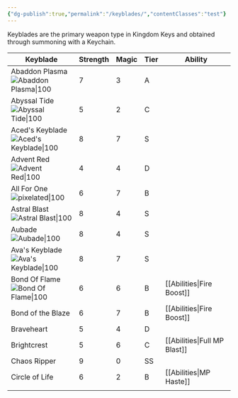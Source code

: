 ```yaml
---
{"dg-publish":true,"permalink":"/keyblades/","contentClasses":"test"}
---
```


Keyblades are the primary weapon type in Kingdom Keys and obtained through summoning with a Keychain.

| Keyblade                                                                                                                                                                                                      | Strength | Magic | Tier | Ability                      |
| ------------------------------------------------------------------------------------------------------------------------------------------------------------------------------------------------------------- | -------- | ----- | ---- | ---------------------------- |
| Abaddon Plasma<br>![Abaddon Plasma\|100](https://raw.githubusercontent.com/Wehavecookies56/Kingdom-Keys/refs/heads/1.20.1/src/main/resources/assets/kingdomkeys/textures/item/keyblades/abaddon_plasma.png)   | 7        | 3     | A    |                              |
| Abyssal Tide<br>![Abyssal Tide\|100](https://raw.githubusercontent.com/Wehavecookies56/Kingdom-Keys/refs/heads/1.20.1/src/main/resources/assets/kingdomkeys/textures/item/keyblades/abyssal_tide.png)         | 5        | 2     | C    |                              |
| Aced's Keyblade<br>![Aced's Keyblade\|100](https://raw.githubusercontent.com/Wehavecookies56/Kingdom-Keys/refs/heads/1.20.1/src/main/resources/assets/kingdomkeys/textures/item/keyblades/aceds_keyblade.png) | 8        | 7     | S    |                              |
| Advent Red<br>![Advent Red\|100](https://raw.githubusercontent.com/Wehavecookies56/Kingdom-Keys/refs/heads/1.20.1/src/main/resources/assets/kingdomkeys/textures/item/keyblades/advent_red.png)               | 4        | 4     | D    |                              |
| All For One<br>![pixelated\|100](https://raw.githubusercontent.com/Wehavecookies56/Kingdom-Keys/refs/heads/1.20.1/src/main/resources/assets/kingdomkeys/textures/item/keyblades/all_for_one.png)              | 6        | 7     | B    |                              |
| Astral Blast<br>![Astral Blast\|100](https://raw.githubusercontent.com/Wehavecookies56/Kingdom-Keys/refs/heads/1.20.1/src/main/resources/assets/kingdomkeys/textures/item/keyblades/astral_blast.png)         | 8        | 4     | S    |                              |
| Aubade<br>![Aubade\|100](https://raw.githubusercontent.com/Wehavecookies56/Kingdom-Keys/refs/heads/1.20.1/src/main/resources/assets/kingdomkeys/textures/item/keyblades/aubade.png)                           | 8        | 4     | S    |                              |
| Ava's Keyblade<br>![Ava's Keyblade\|100](https://raw.githubusercontent.com/Wehavecookies56/Kingdom-Keys/refs/heads/1.20.1/src/main/resources/assets/kingdomkeys/textures/item/keyblades/avas_keyblade.png)    | 8        | 7     | S    |                              |
| Bond Of Flame<br>![Bond Of Flame\|100](https://raw.githubusercontent.com/Wehavecookies56/Kingdom-Keys/refs/heads/1.20.1/src/main/resources/assets/kingdomkeys/textures/item/keyblades/bond_of_flame.png)      | 6        | 6     | B    | [[Abilities\|Fire Boost]]    |
| Bond of the Blaze                                                                                                                                                                                             | 6        | 7     | B    | [[Abilities\|Fire Boost]]    |
| Braveheart                                                                                                                                                                                                    | 5        | 4     | D    |                              |
| Brightcrest                                                                                                                                                                                                   | 5        | 6     | C    | [[Abilities\|Full MP Blast]] |
| Chaos Ripper                                                                                                                                                                                                  | 9        | 0     | SS   |                              |
| Circle of Life                                                                                                                                                                                                | 6        | 2     | B    | [[Abilities\|MP Haste]]      |
|                                                                                                                                                                                                               |          |       |      |                              |
